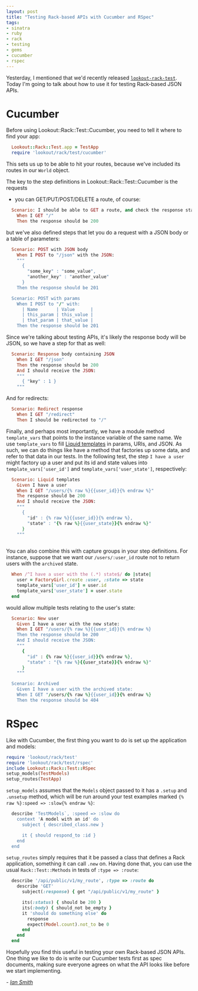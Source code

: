 ```yaml
---
layout: post
title: "Testing Rack-based APIs with Cucumber and RSpec"
tags:
- sinatra
- ruby
- rack
- testing
- gems
- cucumber
- rspec
---
```


Yesterday, I mentioned that we'd recently released
[`lookout-rack-test`](https://github.com/lookout/lookout-rack-test).  Today I'm
going to talk about how to use it for testing Rack-based JSON APIs.

# Cucumber

Before using Lookout::Rack::Test::Cucumber, you need to tell it where to find
your app:
```ruby
  Lookout::Rack::Test.app = TestApp
  require 'lookout/rack/test/cucumber'
```

This sets us up to be able to hit your routes, because we've included its routes
in our `World` object.

The key to the step definitions in Lookout::Rack::Test::Cucumber is the requests
- you can GET/PUT/POST/DELETE a route, of course:
```ruby
  Scenario: I should be able to GET a route, and check the response status
    When I GET "/"
    Then the response should be 200
```

 but we've also defined steps that let you do a request with a JSON body or a
table of parameters:
```ruby
  Scenario: POST with JSON body
    When I POST to "/json" with the JSON:
    """
      {
        "some_key" : "some_value",
        "another_key" : "another_value"
      }
    Then the response should be 201

  Scenario: POST with params
    When I POST to "/" with:
      | Name       | Value      |
      | this_param | this_value |
      | that_param | that_value |
    Then the response should be 201
```

Since we're talking about testing APIs, it's likely the response body will be
JSON, so we have a step for that as well:

```ruby
  Scenario: Response body containing JSON
    When I GET "/json"
    Then the response should be 200
    And I should receive the JSON:
    """
      { "key" : 1 }
    """
```

And for redirects:
```ruby
  Scenario: Redirect response
    When I GET "/redirect"
    Then I should be redirected to "/"
```

Finally, and perhaps most importantly, we have a module method `template_vars`
that points to the instance variable of the same name.  We use `template_vars`
to fill [Liquid templates](http://liquidmarkup.org/) in params, URIs, and JSON.
As such, we can do things like have a method that factories up some data, and
refer to that data in our tests.  In the following test, the step `I have
a user` might factory up a user and put its id and state values into
`template_vars['user_id']` and `template_vars['user_state']`, respectively:
```ruby
  Scenario: Liquid templates
    Given I have a user
    When I GET "/users/{% raw %}{{user_id}}{% endraw %}"
    The response should be 200
    And I should receive the JSON:
    """
      {
        "id" : {% raw %}{{user_id}}{% endraw %},
        "state" : "{% raw %}{{user_state}}{% endraw %}"
      }
    """
    
```

You can also combine this with capture groups in your step definitions.  For
instance, suppose that we want our `/users/:user_id` route not to return users
with the `archived` state.
```ruby
  When /^I have a user with the (.*) state$/ do |state|
    user = FactoryGirl.create :user, :state => state
    template_vars['user_id'] = user.id
    template_vars['user_state'] = user.state
  end
```
would allow multiple tests relating to the user's state:
```ruby
  Scenario: New user
    Given I have a user with the new state:
    When I GET "/users/{% raw %}{{user_id}}{% endraw %}
    Then the response should be 200
    And I should receive the JSON:
    """
      {
        "id" : {% raw %}{{user_id}}{% endraw %},
        "state" : "{% raw %}{{user_state}}{% endraw %}"
      }
    """

  Scenario: Archived
    Given I have a user with the archived state:
    When I GET "/users/{% raw %}{{user_id}}{% endraw %}
    Then the response should be 404
```

# RSpec

Like with Cucumber, the first thing you want to do is set up the application and
models:
```ruby
require 'lookout/rack/test'
require 'lookout/rack/test/rspec'
include Lookout::Rack::Test::RSpec
setup_models(TestModels)
setup_routes(TestApp)
```

`setup_models` assumes that the `Models` object passed to it has a `.setup` and
`.unsetup` method, which will be run around your test examples marked `{% raw %}:speed => :slow{% endraw %}`:
```ruby
  describe 'TestModels`, :speed => :slow do
    context 'A model with an id' do
      subject { described_class.new }

      it { should respond_to :id }
    end
  end
```

`setup_routes` simply requires that it be passed a class that defines a Rack
application, something it can call `.new` on.  Having done that, you can use the
usual `Rack::Test::Methods` in tests of `:type => :route`:
```ruby
  describe '/api/public/v1/my_route', :type => :route do
    describe 'GET'
      subject(:response) { get "/api/public/v1/my_route" }

      its(:status) { should be 200 }
      its(:body) { should_not be_empty }
      it 'should do something else' do
        response
        expect(Model.count).not_to be 0
      end
    end
  end
```

Hopefully you find this useful in testing your own Rack-based JSON APIs.  One
thing we like to do is write our Cucumber tests first as spec documents, making
sure everyone agrees on what the API looks like before we start implementing.

*- [Ian Smith](https://github.com/ismith)*
